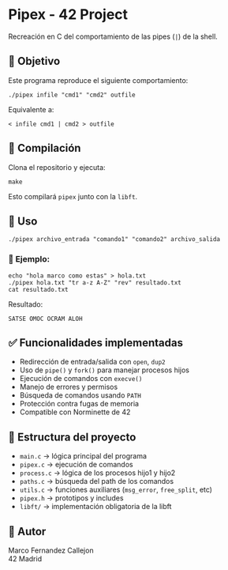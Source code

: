 # Pipex - 42 Project

Recreación en C del comportamiento de las pipes (`|`) de la shell.

## 🧠 Objetivo

Este programa reproduce el siguiente comportamiento:

```
./pipex infile "cmd1" "cmd2" outfile
```

Equivalente a:

```
< infile cmd1 | cmd2 > outfile
```

## 🔧 Compilación

Clona el repositorio y ejecuta:

```
make
```

Esto compilará `pipex` junto con la `libft`.

## 🚀 Uso

```
./pipex archivo_entrada "comando1" "comando2" archivo_salida
```

### 📌 Ejemplo:

```
echo "hola marco como estas" > hola.txt
./pipex hola.txt "tr a-z A-Z" "rev" resultado.txt
cat resultado.txt
```

Resultado:
```
SATSE OMOC OCRAM ALOH
```

## ✅ Funcionalidades implementadas

- Redirección de entrada/salida con `open`, `dup2`
- Uso de `pipe()` y `fork()` para manejar procesos hijos
- Ejecución de comandos con `execve()`
- Manejo de errores y permisos
- Búsqueda de comandos usando `PATH`
- Protección contra fugas de memoria
- Compatible con Norminette de 42

## 📁 Estructura del proyecto

- `main.c` → lógica principal del programa
- `pipex.c` → ejecución de comandos
- `process.c` → lógica de los procesos hijo1 y hijo2
- `paths.c` → búsqueda del path de los comandos
- `utils.c` → funciones auxiliares (`msg_error`, `free_split`, etc)
- `pipex.h` → prototipos y includes
- `libft/` → implementación obligatoria de la libft

## 👤 Autor

Marco Fernandez Callejon  
42 Madrid

